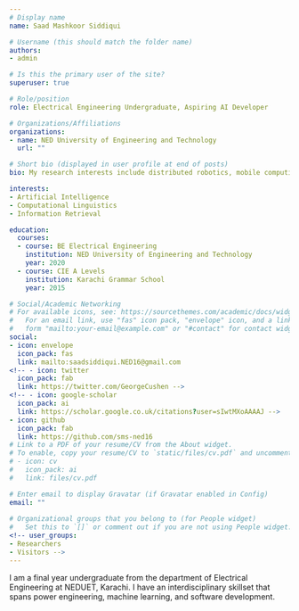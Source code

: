 ```yaml
---
# Display name
name: Saad Mashkoor Siddiqui

# Username (this should match the folder name)
authors:
- admin

# Is this the primary user of the site?
superuser: true

# Role/position
role: Electrical Engineering Undergraduate, Aspiring AI Developer

# Organizations/Affiliations
organizations:
- name: NED University of Engineering and Technology
  url: ""

# Short bio (displayed in user profile at end of posts)
bio: My research interests include distributed robotics, mobile computing and programmable matter.

interests:
- Artificial Intelligence
- Computational Linguistics
- Information Retrieval

education:
  courses:
  - course: BE Electrical Engineering
    institution: NED University of Engineering and Technology
    year: 2020
  - course: CIE A Levels
    institution: Karachi Grammar School
    year: 2015

# Social/Academic Networking
# For available icons, see: https://sourcethemes.com/academic/docs/widgets/#icons
#   For an email link, use "fas" icon pack, "envelope" icon, and a link in the
#   form "mailto:your-email@example.com" or "#contact" for contact widget.
social:
- icon: envelope
  icon_pack: fas
  link: mailto:saadsiddiqui.NED16@gmail.com
<!-- - icon: twitter
  icon_pack: fab
  link: https://twitter.com/GeorgeCushen -->
<!-- - icon: google-scholar
  icon_pack: ai
  link: https://scholar.google.co.uk/citations?user=sIwtMXoAAAAJ -->
- icon: github
  icon_pack: fab
  link: https://github.com/sms-ned16
# Link to a PDF of your resume/CV from the About widget.
# To enable, copy your resume/CV to `static/files/cv.pdf` and uncomment the lines below.  
# - icon: cv
#   icon_pack: ai
#   link: files/cv.pdf

# Enter email to display Gravatar (if Gravatar enabled in Config)
email: ""
  
# Organizational groups that you belong to (for People widget)
#   Set this to `[]` or comment out if you are not using People widget.  
<!-- user_groups:
- Researchers
- Visitors -->
---
```


I am a final year undergraduate from the department of Electrical Engineering at NEDUET, Karachi. I have an interdisciplinary skillset that spans power engineering, machine learning, and software development.

